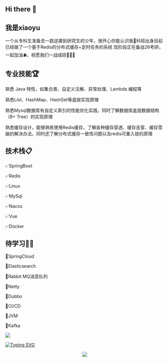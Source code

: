 ## Hi there 👋

## 我是xiaoyu
  一个从专科生准备去一路逆袭到研究生的少年，很开心你能认识我🤝科班出身目前已经做了一个基于Redis的分布式缓存+定时任务的系统 现阶段正在备战26考研，一起加油⛽，祝愿我们一战成硕💯💯💯 

## 专业技能🏆
熟悉 Java 特性，如集合类、自定义注解、异常处理、Lambda 编程等

熟悉List、HashMap、HashSet等底层实现原理

熟悉Mysql数据库有自定义索引的性能优化实践，同时了解数据库底层数据结构（B+ Tree）的实现原理 

熟悉缓存设计，能够熟练使用Redis缓存，了解各种缓存穿透、缓存击穿、缓存雪崩的解决办法，同时还了解分布式缓存一致性问题以及redis可重入锁的原理   

## 技术栈📋
  ✅SpringBoot 

  ✅Redis

  ✅Linux

  ✅MySql 

  ✅Nacos 

  ✅Vue 

  ✅Docker 

## 待学习🧑‍💻
  📌SpringCloud 

  📌Elasticsearch 

  📌Rabbit MQ消息队列 

  📌Netty

  📌Dubbo 

  📌CI/CD 

  📌JVM 

  📌Kafka 



<img align="center" src="https://github-readme-stats.vercel.app/api/wakatime?username=Yuixiaoyu&theme=transparent&hide_border=true&layout=compact&langs_count=22" />




[![Typing SVG](https://readme-typing-svg.demolab.com?font=Fira+Code&weight=600&pause=1000&color=1891F6&background=FFFFFF00&center=true&vCenter=true&width=435&lines=Welcome+to+my+GitHub;%E6%84%BF%E4%BD%A0%E7%9A%84%E6%AF%8F%E4%B8%80%E6%AC%A1%E5%8A%AA%E5%8A%9B%E9%83%BD%E6%98%AF%E4%B8%BA%E4%BA%86%E6%9B%B4%E5%A5%BD%E7%9A%84%E6%98%8E%E5%A4%A9;%E4%B9%9F%E4%B8%BA%E4%BA%86%E6%9B%B4%E7%BE%8E%E5%A5%BD%E7%9A%84%E8%87%AA%E5%B7%B1;%E5%89%8D%E7%A8%8B%E4%BC%BC%E9%94%A6%EF%BC%8C%E7%A5%9D%E4%BD%A0%EF%BC%8C%E4%B9%9F%E7%A5%9D%E6%88%91%E3%80%82)](https://github.com/Yuixiaoyu/)

<p align="center">
  <a href="https://github.com/Yuixiaoyu/">
    <img src="https://skillicons.dev/icons?i=git,docker,spring,java,c,linux,vue&theme=light" />
  </a>
</p>
